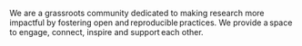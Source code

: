 We are a grassroots community dedicated to making research more impactful by fostering open and reproducible practices. 
We provide a space to engage, connect, inspire and support each other. 

